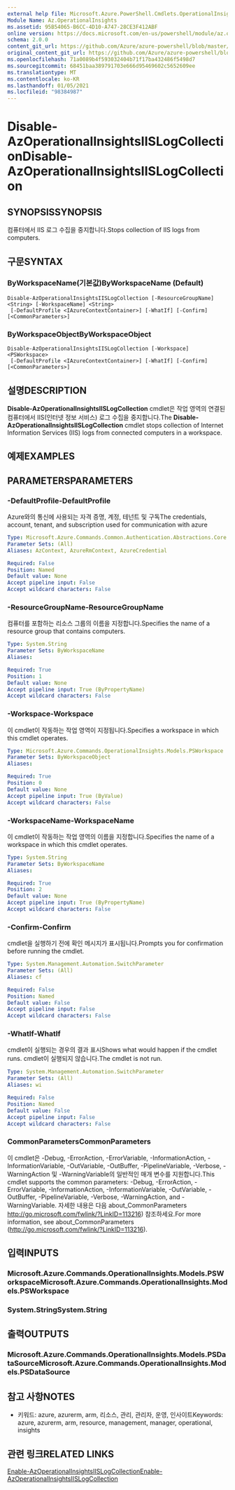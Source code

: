```yaml
---
external help file: Microsoft.Azure.PowerShell.Cmdlets.OperationalInsights.dll-Help.xml
Module Name: Az.OperationalInsights
ms.assetid: 95B54065-B6CC-4D10-A747-28CE3F412ABF
online version: https://docs.microsoft.com/en-us/powershell/module/az.operationalinsights/disable-azoperationalinsightsiislogcollection
schema: 2.0.0
content_git_url: https://github.com/Azure/azure-powershell/blob/master/src/OperationalInsights/OperationalInsights/help/Disable-AzOperationalInsightsIISLogCollection.md
original_content_git_url: https://github.com/Azure/azure-powershell/blob/master/src/OperationalInsights/OperationalInsights/help/Disable-AzOperationalInsightsIISLogCollection.md
ms.openlocfilehash: 71a0089b4f593032404b71f17ba432486f5498d7
ms.sourcegitcommit: 68451baa389791703e666d95469602c5652609ee
ms.translationtype: MT
ms.contentlocale: ko-KR
ms.lasthandoff: 01/05/2021
ms.locfileid: "98384987"
---
```

# <span data-ttu-id="1eb28-101">Disable-AzOperationalInsightsIISLogCollection</span><span class="sxs-lookup"><span data-stu-id="1eb28-101">Disable-AzOperationalInsightsIISLogCollection</span></span>

## <span data-ttu-id="1eb28-102">SYNOPSIS</span><span class="sxs-lookup"><span data-stu-id="1eb28-102">SYNOPSIS</span></span>
<span data-ttu-id="1eb28-103">컴퓨터에서 IIS 로그 수집을 중지합니다.</span><span class="sxs-lookup"><span data-stu-id="1eb28-103">Stops collection of IIS logs from computers.</span></span>

## <span data-ttu-id="1eb28-104">구문</span><span class="sxs-lookup"><span data-stu-id="1eb28-104">SYNTAX</span></span>

### <span data-ttu-id="1eb28-105">ByWorkspaceName(기본값)</span><span class="sxs-lookup"><span data-stu-id="1eb28-105">ByWorkspaceName (Default)</span></span>
```
Disable-AzOperationalInsightsIISLogCollection [-ResourceGroupName] <String> [-WorkspaceName] <String>
 [-DefaultProfile <IAzureContextContainer>] [-WhatIf] [-Confirm] [<CommonParameters>]
```

### <span data-ttu-id="1eb28-106">ByWorkspaceObject</span><span class="sxs-lookup"><span data-stu-id="1eb28-106">ByWorkspaceObject</span></span>
```
Disable-AzOperationalInsightsIISLogCollection [-Workspace] <PSWorkspace>
 [-DefaultProfile <IAzureContextContainer>] [-WhatIf] [-Confirm] [<CommonParameters>]
```

## <span data-ttu-id="1eb28-107">설명</span><span class="sxs-lookup"><span data-stu-id="1eb28-107">DESCRIPTION</span></span>
<span data-ttu-id="1eb28-108">**Disable-AzOperationalInsightsIISLogCollection** cmdlet은 작업 영역의 연결된 컴퓨터에서 IIS(인터넷 정보 서비스) 로그 수집을 중지합니다.</span><span class="sxs-lookup"><span data-stu-id="1eb28-108">The **Disable-AzOperationalInsightsIISLogCollection** cmdlet stops collection of Internet Information Services (IIS) logs from connected computers in a workspace.</span></span>

## <span data-ttu-id="1eb28-109">예제</span><span class="sxs-lookup"><span data-stu-id="1eb28-109">EXAMPLES</span></span>

## <span data-ttu-id="1eb28-110">PARAMETERS</span><span class="sxs-lookup"><span data-stu-id="1eb28-110">PARAMETERS</span></span>

### <span data-ttu-id="1eb28-111">-DefaultProfile</span><span class="sxs-lookup"><span data-stu-id="1eb28-111">-DefaultProfile</span></span>
<span data-ttu-id="1eb28-112">Azure와의 통신에 사용되는 자격 증명, 계정, 테넌트 및 구독</span><span class="sxs-lookup"><span data-stu-id="1eb28-112">The credentials, account, tenant, and subscription used for communication with azure</span></span>

```yaml
Type: Microsoft.Azure.Commands.Common.Authentication.Abstractions.Core.IAzureContextContainer
Parameter Sets: (All)
Aliases: AzContext, AzureRmContext, AzureCredential

Required: False
Position: Named
Default value: None
Accept pipeline input: False
Accept wildcard characters: False
```

### <span data-ttu-id="1eb28-113">-ResourceGroupName</span><span class="sxs-lookup"><span data-stu-id="1eb28-113">-ResourceGroupName</span></span>
<span data-ttu-id="1eb28-114">컴퓨터를 포함하는 리소스 그룹의 이름을 지정합니다.</span><span class="sxs-lookup"><span data-stu-id="1eb28-114">Specifies the name of a resource group that contains computers.</span></span>

```yaml
Type: System.String
Parameter Sets: ByWorkspaceName
Aliases:

Required: True
Position: 1
Default value: None
Accept pipeline input: True (ByPropertyName)
Accept wildcard characters: False
```

### <span data-ttu-id="1eb28-115">-Workspace</span><span class="sxs-lookup"><span data-stu-id="1eb28-115">-Workspace</span></span>
<span data-ttu-id="1eb28-116">이 cmdlet이 작동하는 작업 영역이 지정됩니다.</span><span class="sxs-lookup"><span data-stu-id="1eb28-116">Specifies a workspace in which this cmdlet operates.</span></span>

```yaml
Type: Microsoft.Azure.Commands.OperationalInsights.Models.PSWorkspace
Parameter Sets: ByWorkspaceObject
Aliases:

Required: True
Position: 0
Default value: None
Accept pipeline input: True (ByValue)
Accept wildcard characters: False
```

### <span data-ttu-id="1eb28-117">-WorkspaceName</span><span class="sxs-lookup"><span data-stu-id="1eb28-117">-WorkspaceName</span></span>
<span data-ttu-id="1eb28-118">이 cmdlet이 작동하는 작업 영역의 이름을 지정합니다.</span><span class="sxs-lookup"><span data-stu-id="1eb28-118">Specifies the name of a workspace in which this cmdlet operates.</span></span>

```yaml
Type: System.String
Parameter Sets: ByWorkspaceName
Aliases:

Required: True
Position: 2
Default value: None
Accept pipeline input: True (ByPropertyName)
Accept wildcard characters: False
```

### <span data-ttu-id="1eb28-119">-Confirm</span><span class="sxs-lookup"><span data-stu-id="1eb28-119">-Confirm</span></span>
<span data-ttu-id="1eb28-120">cmdlet을 실행하기 전에 확인 메시지가 표시됩니다.</span><span class="sxs-lookup"><span data-stu-id="1eb28-120">Prompts you for confirmation before running the cmdlet.</span></span>

```yaml
Type: System.Management.Automation.SwitchParameter
Parameter Sets: (All)
Aliases: cf

Required: False
Position: Named
Default value: False
Accept pipeline input: False
Accept wildcard characters: False
```

### <span data-ttu-id="1eb28-121">-WhatIf</span><span class="sxs-lookup"><span data-stu-id="1eb28-121">-WhatIf</span></span>
<span data-ttu-id="1eb28-122">cmdlet이 실행되는 경우의 결과 표시</span><span class="sxs-lookup"><span data-stu-id="1eb28-122">Shows what would happen if the cmdlet runs.</span></span>
<span data-ttu-id="1eb28-123">cmdlet이 실행되지 않습니다.</span><span class="sxs-lookup"><span data-stu-id="1eb28-123">The cmdlet is not run.</span></span>

```yaml
Type: System.Management.Automation.SwitchParameter
Parameter Sets: (All)
Aliases: wi

Required: False
Position: Named
Default value: False
Accept pipeline input: False
Accept wildcard characters: False
```

### <span data-ttu-id="1eb28-124">CommonParameters</span><span class="sxs-lookup"><span data-stu-id="1eb28-124">CommonParameters</span></span>
<span data-ttu-id="1eb28-125">이 cmdlet은 -Debug, -ErrorAction, -ErrorVariable, -InformationAction, -InformationVariable, -OutVariable, -OutBuffer, -PipelineVariable, -Verbose, -WarningAction 및 -WarningVariable의 일반적인 매개 변수를 지원합니다.</span><span class="sxs-lookup"><span data-stu-id="1eb28-125">This cmdlet supports the common parameters: -Debug, -ErrorAction, -ErrorVariable, -InformationAction, -InformationVariable, -OutVariable, -OutBuffer, -PipelineVariable, -Verbose, -WarningAction, and -WarningVariable.</span></span> <span data-ttu-id="1eb28-126">자세한 내용은 다음 about_CommonParameters http://go.microsoft.com/fwlink/?LinkID=113216) 참조하세요.</span><span class="sxs-lookup"><span data-stu-id="1eb28-126">For more information, see about_CommonParameters (http://go.microsoft.com/fwlink/?LinkID=113216).</span></span>

## <span data-ttu-id="1eb28-127">입력</span><span class="sxs-lookup"><span data-stu-id="1eb28-127">INPUTS</span></span>

### <span data-ttu-id="1eb28-128">Microsoft.Azure.Commands.OperationalInsights.Models.PSWorkspace</span><span class="sxs-lookup"><span data-stu-id="1eb28-128">Microsoft.Azure.Commands.OperationalInsights.Models.PSWorkspace</span></span>

### <span data-ttu-id="1eb28-129">System.String</span><span class="sxs-lookup"><span data-stu-id="1eb28-129">System.String</span></span>

## <span data-ttu-id="1eb28-130">출력</span><span class="sxs-lookup"><span data-stu-id="1eb28-130">OUTPUTS</span></span>

### <span data-ttu-id="1eb28-131">Microsoft.Azure.Commands.OperationalInsights.Models.PSDataSource</span><span class="sxs-lookup"><span data-stu-id="1eb28-131">Microsoft.Azure.Commands.OperationalInsights.Models.PSDataSource</span></span>

## <span data-ttu-id="1eb28-132">참고 사항</span><span class="sxs-lookup"><span data-stu-id="1eb28-132">NOTES</span></span>
* <span data-ttu-id="1eb28-133">키워드: azure, azurerm, arm, 리소스, 관리, 관리자, 운영, 인사이트</span><span class="sxs-lookup"><span data-stu-id="1eb28-133">Keywords: azure, azurerm, arm, resource, management, manager, operational, insights</span></span>

## <span data-ttu-id="1eb28-134">관련 링크</span><span class="sxs-lookup"><span data-stu-id="1eb28-134">RELATED LINKS</span></span>

[<span data-ttu-id="1eb28-135">Enable-AzOperationalInsightsIISLogCollection</span><span class="sxs-lookup"><span data-stu-id="1eb28-135">Enable-AzOperationalInsightsIISLogCollection</span></span>](./Enable-AzOperationalInsightsIISLogCollection.md)


